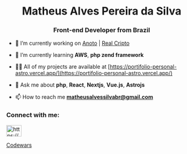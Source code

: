 <h1 align="center">Matheus Alves Pereira da Silva</h1>
<h3 align="center">Front-end Developer from Brazil</h3>

- 🔭 I’m currently working on [Anoto](https://github.com/Anoto-ecossistem) | [Real Cripto](https://realcripto.com.br/)

- 🌱 I’m currently learning  **AWS**,  **php zend framework** 

- 👨‍💻 All of my projects are available at [https://portifolio-personal-astro.vercel.app/](https://portifolio-personal-astro.vercel.app/)

- 💬 Ask me about **php**, **React**, **Nextjs**, **Vue.js**, **Astrojs**

- 📫 How to reach me **matheusalvessilvabr@gmail.com**

<h3 align="left">Connect with me:</h3>
<p align="left">
<a href="https://www.linkedin.com/in/matheus-alves-4a2b03231" target="_blank"><img align="center" src="https://raw.githubusercontent.com/rahuldkjain/github-profile-readme-generator/master/src/images/icons/Social/linked-in-alt.svg" alt="https://www.linkedin.com/in/matheus-alves-4a2b03231" height="30" width="40" /></a>
</p>

[Codewars](https://www.codewars.com/users/MatheusAlvesPereira)
